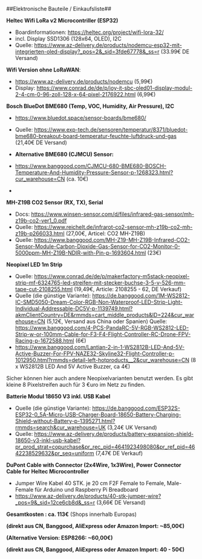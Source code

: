 ##Elektronische Bauteile / Einkaufsliste##

**Heltec Wifi LoRa v2 Microcontriller (ESP32)**
- Boardinformationen: https://heltec.org/project/wifi-lora-32/ 
- incl. Display SSD1306 (128x64, OLED), I2C 
- Quelle: https://www.az-delivery.de/products/nodemcu-esp32-mit-integrierten-oled-display?_pos=2&_sid=3fde67778&_ss=r (33.99€ DE Versand)

**Wifi Version ohne LoRaWAN**:
 - https://www.az-delivery.de/products/nodemcu (5,99€)
 - Display: https://www.conrad.de/de/p/joy-it-sbc-oled01-display-modul-2-4-cm-0-96-zoll-128-x-64-pixel-2176922.html (6,99€)


**Bosch BlueDot BME680 (Temp, VOC, Humidity, Air Pressure), I2C**
- https://www.bluedot.space/sensor-boards/bme680/
- Quelle: https://www.exp-tech.de/sensoren/temperatur/8371/bluedot-bme680-breakout-board-temperatur-feuchte-luftdruck-und-gas (21,40€ DE Versand)

- **Alternative BME680 (CJMCU) Sensor:** 
 - https://www.banggood.com/CJMCU-680-BME680-BOSCH-Temperature-And-Humidity-Pressure-Sensor-p-1268323.html?cur_warehouse=CN (ca. 10€)
 - 
 
**MH-Z19B CO2 Sensor (RX, TX), Serial**
- Docs: https://www.winsen-sensor.com/d/files/infrared-gas-sensor/mh-z19b-co2-ver1_0.pdf
- Quelle: https://www.reichelt.de/infrarot-co2-sensor-mh-z19b-co2-mh-z19b-p266033.html (27,00€, Articel: CO2 MH-Z19B)
- Quelle: https://www.banggood.com/MH-Z19-MH-Z19B-Infrared-CO2-Sensor-Module-Carbon-Dioxide-Gas-Sensor-for-CO2-Monitor-0-5000ppm-MH-Z19B-NDIR-with-Pin-p-1693604.html (23€)


**Neopixel LED 1m Strip**
- Quelle: https://www.conrad.de/de/p/makerfactory-m5stack-neopixel-strip-mf-6324765-led-streifen-mit-stecker-buchse-3-5-v-526-mm-tape-cut-2108255.html (19,49€, Article: 2108255 - 62, DE Verkauf)
- Quelle (die günstige Variante): https://de.banggood.com/1M-WS2812-IC-SMD5050-Dream-Color-RGB-Non-Waterproof-LED-Strip-Light-Individual-Addressable-DC5V-p-1139749.html?akmClientCountry=DE&rmmds=cart_middle_products&ID=224&cur_warehouse=CN (5,12€, Versand aus China oder Spanien) 
Quelle: https://www.banggood.com/4-PCS-PandaRC-5V-RGB-WS2812-LED-Strip-w-or-100mm-Cable-for-F3-F4-Flight-Controller-RC-Drone-FPV-Racing-p-1672588.html
(6€)
- https://www.banggood.com/Lantian-2-in-1-WS2812B-LED-And-5V-Active-Buzzer-For-FPV-NAZE32-Skyline32-Flight-Controller-p-1012950.html?rmmds=detail-left-hotproducts__2&cur_warehouse=CN
(8 x WS2812B LED And 5V Active Buzzer, ca 4€)


Sicher können hier auch andere Neopixelvarianten benutzt werden. Es gibt kleine 8 Pixelstreifen auch für 3 €uro im Netz zu finden.

**Batterie Modul 18650 V3 inkl. USB Kabel**
- Quelle (die günstige Variante): https://de.banggood.com/ESP32S-ESP32-0_5A-Micro-USB-Charger-Board-18650-Battery-Charging-Shield-without-Battery-p-1395271.html?rmmds=search&cur_warehouse=UK (3,24€ UK Versand)
- Quelle:  https://www.az-delivery.de/products/battery-expansion-shield-18650-v3-inkl-usb-kabel?pr_prod_strat=copurchase&pr_rec_pid=4641923498080&pr_ref_pid=4642238529632&pr_seq=uniform (7,47€ DE Verkauf)

**DuPont Cable with Connector (2x4Wire, 1x3Wire), Power Connector Cable for Heltec Microcontroller**
- Jumper Wire Kabel 40 STK. je 20 cm F2F Female to Female, Male-Female für Arduino und Raspberry Pi Breadboard
- https://www.az-delivery.de/products/40-stk-jumper-wire?_pos=9&_sid=12ce6cb8d&_ss=r (3,66€ DE Versand) 

**Gesamtkosten :  ca. 113€** (Shops innerhalb Europas)

**(direkt aus CN, Banggood, AliExpress oder Amazon Import: ~85,00€)**

**(Alternative Version: ESP8266: ~60,00€)**

**(direkt aus CN, Banggood, AliExpress oder Amazon Import: 40 - 50€)**
